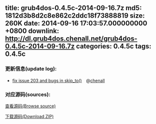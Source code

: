 title: grub4dos-0.4.5c-2014-09-16.7z
md5: 1812d3b8d2c8e862c2ddc18f73888819
size: 260K
date: 2014-09-16 17:03:57.000000000 +0800
downlink: http://dl.grub4dos.chenall.net/grub4dos-0.4.5c-2014-09-16.7z
categories: 0.4.5c
tags: 0.4.5c
---


### 更新信息(update log):
  * [fix issue 203 and bugs in skip_to()](https://github.com/chenall/grub4dos/commit/0618759937ea55e192a4e515daa4d16458379a2b)　@[chenall](https://github.com/chenall)

### 对应源码(sources):
  [查看源码(Browse source)](https://github.com/chenall/grub4dos/tree/0618759937ea55e192a4e515daa4d16458379a2b)

  [下载源码(Download ZIP)](https://github.com/chenall/grub4dos/archive/0618759937ea55e192a4e515daa4d16458379a2b.zip)

